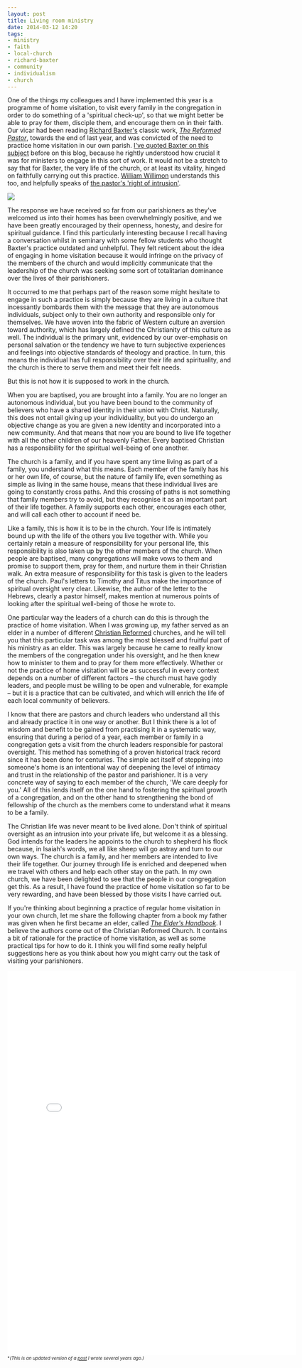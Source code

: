 ```yaml
---
layout: post
title: Living room ministry
date: 2014-03-12 14:20
tags:
- ministry
- faith
- local-church
- richard-baxter
- community
- individualism
- church
---
```

One of the things my colleagues and I have implemented this year is a programme of home visitation, to visit every family in the congregation in order to do something of a 'spiritual check-up', so that we might better be able to pray for them, disciple them, and encourage them on in their faith. Our vicar had been reading [Richard Baxter's](http://en.wikipedia.org/wiki/Richard_Baxter) classic work, *[The Reformed Pastor](http://www.amazon.co.uk/gp/product/0851511910/ref=as_li_qf_sp_asin_il_tl?ie=UTF8&camp=1634&creative=6738&creativeASIN=0851511910&linkCode=as2&tag=jakebeldercom-21)*, towards the end of last year, and was convicted of the need to practice home visitation in our own parish. [I've quoted Baxter on this subject](http://blog.jakebelder.com/post/baxter-on-pastoral-work) before on this blog, because he rightly understood how crucial it was for ministers to engage in this sort of work. It would not be a stretch to say that for Baxter, the very life of the church, or at least its vitality, hinged on faithfully carrying out this practice. [William Willimon](http://en.wikipedia.org/wiki/William_Henry_Willimon) understands this too, and helpfully speaks of [the pastor's 'right of intrusion'](http://blog.jakebelder.com/post/willimon-on-the-pastors-right-of-intrusion).

<img src="https://dl.dropboxusercontent.com/u/3897986/Jake%20Blog%20Images/simple-living-room.jpg">

The response we have received so far from our parishioners as they've welcomed us into their homes has been overwhelmingly positive, and we have been greatly encouraged by their openness, honesty, and desire for spiritual guidance. I find this particularly interesting because I recall having a conversation whilst in seminary with some fellow students who thought Baxter's practice outdated and unhelpful. They felt reticent about the idea of engaging in home visitation because it would infringe on the privacy of the members of the church and would implicitly communicate that the leadership of the church was seeking some sort of totalitarian dominance over the lives of their parishioners.

It occurred to me that perhaps part of the reason some might hesitate to engage in such a practice is simply because they are living in a culture that incessantly bombards them with the message that they are autonomous individuals, subject only to their own authority and responsible only for themselves. We have woven into the fabric of Western culture an aversion toward authority, which has largely defined the Christianity of this culture as well. The individual is the primary unit, evidenced by our over-emphasis on personal salvation or the tendency we have to turn subjective experiences and feelings into objective standards of theology and practice. In turn, this means the individual has full responsibility over their life and spirituality, and the church is there to serve them and meet their felt needs.

But this is not how it is supposed to work in the church.

When you are baptised, you are brought into a family. You are no longer an autonomous individual, but you have been bound to the community of believers who have a shared identity in their union with Christ. Naturally, this does not entail giving up your individuality, but you do undergo an objective change as you are given a new identity and incorporated into a new community. And that means that now you are bound to live life together with all the other children of our heavenly Father. Every baptised Christian has a responsibility for the spiritual well-being of one another.

The church is a family, and if you have spent any time living as part of a family, you understand what this means. Each member of the family has his or her own life, of course, but the nature of family life, even something as simple as living in the same house, means that these individual lives are going to constantly cross paths. And this crossing of paths is not something that family members try to avoid, but they recognise it as an important part of their life together. A family supports each other, encourages each other, and will call each other to account if need be.

Like a family, this is how it is to be in the church. Your life is intimately bound up with the life of the others you live together with. While you certainly retain a measure of responsibility for your personal life, this responsibility is also taken up by the other members of the church. When people are baptised, many congregations will make vows to them and promise to support them, pray for them, and nurture them in their Christian walk. An extra measure of responsibility for this task is given to the leaders of the church. Paul's letters to Timothy and Titus make the importance of spiritual oversight very clear. Likewise, the author of the letter to the Hebrews, clearly a pastor himself, makes mention at numerous points of looking after the spiritual well-being of those he wrote to.

One particular way the leaders of a church can do this is through the practice of home visitation. When I was growing up, my father served as an elder in a number of different [Christian Reformed](http://www.crcna.org) churches, and he will tell you that this particular task was among the most blessed and fruitful part of his ministry as an elder. This was largely because he came to really know the members of the congregation under his oversight, and he then knew how to minister to them and to pray for them more effectively. Whether or not the practice of home visitation will be as successful in every context depends on a number of different factors – the church must have godly leaders, and people must be willing to be open and vulnerable, for example – but it is a practice that can be cultivated, and which will enrich the life of each local community of believers.

I know that there are pastors and church leaders who understand all this and already practice it in one way or another. But I think there is a lot of wisdom and benefit to be gained from practising it in a systematic way, ensuring that during a period of a year, each member or family in a congregation gets a visit from the church leaders responsible for pastoral oversight. This method has something of a proven historical track record since it has been done for centuries. The simple act itself of stepping into someone's home is an intentional way of deepening the level of intimacy and trust in the relationship of the pastor and parishioner. It is a very concrete way of saying to each member of the church, 'We care deeply for you.' All of this lends itself on the one hand to fostering the spiritual growth of a congregation, and on the other hand to strengthening the bond of fellowship of the church as the members come to understand what it means to be a family.

The Christian life was never meant to be lived alone. Don't think of spiritual oversight as an intrusion into your private life, but welcome it as a blessing. God intends for the leaders he appoints to the church to shepherd his flock because, in Isaiah's words, we all like sheep will go astray and turn to our own ways. The church is a family, and her members are intended to live their life together. Our journey through life is enriched and deepened when we travel with others and help each other stay on the path. In my own church, we have been delighted to see that the people in our congregation get this. As a result, I have found the practice of home visitation so far to be very rewarding, and have been blessed by those visits I have carried out.

If you're thinking about beginning a practice of regular home visitation in your own church, let me share the following chapter from a book my father was given when he first became an elder, called *[The Elder's Handbook](http://www.amazon.co.uk/gp/product/1938948629/ref=as_li_qf_sp_asin_il_tl?ie=UTF8&camp=1634&creative=6738&creativeASIN=1938948629&linkCode=as2&tag=jakebeldercom-21)*. I believe the authors come out of the Christian Reformed Church. It contains a bit of rationale for the practice of home visitation, as well as some practical tips for how to do it. I think you will find some really helpful suggestions here as you think about how you might carry out the task of visiting your parishioners.

<iframe class="scribd_iframe_embed" src="//www.scribd.com/embeds/135177179/content?start_page=1&view_mode=scroll&access_key=key-2fijdgghphd74ndi6hg8&show_recommendations=false" data-auto-height="false" data-aspect-ratio="0.772922022279349" scrolling="no" id="doc_96176" width="650" height="866" frameborder="0"></iframe>
<span style="font-size:x-small">*<em>(This is an updated version of a <a href="http://blog.jakebelder.com/post/doing-ministry-in-the-living-room">post</a> I wrote several years ago.)</em></span>
